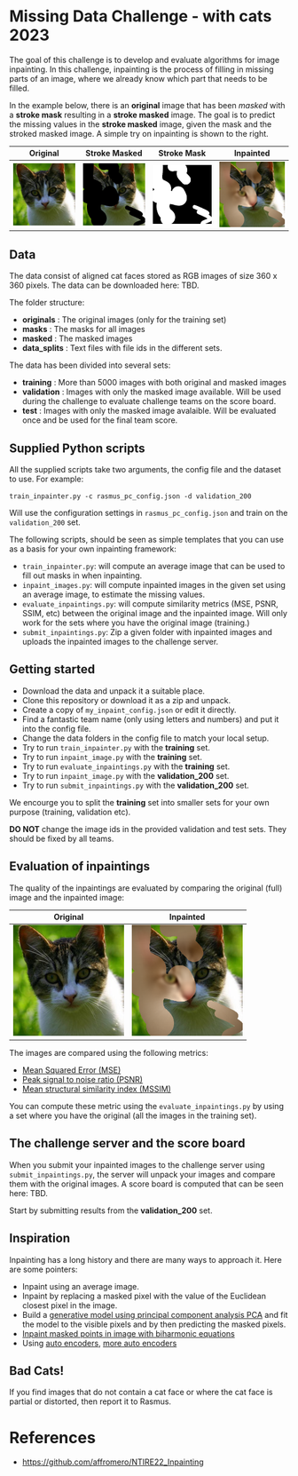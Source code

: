 # Missing Data Challenge - with cats 2023

The goal of this challenge is to develop and evaluate algorithms for image inpainting. In this challenge, inpainting is the process of filling in missing parts of an image, where we already know which part that needs to be filled.

In the example below, there is an **original** image that has been *masked* with a **stroke mask** resulting in a **stroke masked** image. The goal is to predict the missing values in the **stroke masked** image, given the mask and the stroked masked image. A simple try on inpainting is shown to the right.

|                 Original                 |                 Stroke Masked                 |                 Stroke Mask                 |                 Inpainted                 |
|:----------------------------------------:|:---------------------------------------------:|:-------------------------------------------:|:-----------------------------------------:|
| <img src="figs/original.jpg" width=200/> | <img src="figs/stroke_masked.png" width=200/> | <img src="figs/stroke_mask.png" width=200/> | <img src="figs/inpainted.png" width=200/> |

## Data

The data consist of aligned cat faces stored as RGB images of size 360 x 360 pixels. The data can be downloaded here: TBD.

The folder structure:
- **originals** : The original images (only for the training set)
- **masks** : The masks for all images
- **masked** : The masked images
- **data_splits** : Text files with file ids in the different sets.

The data has been divided into several sets:
- **training** : More than 5000 images with both original and masked images
- **validation** : Images with only the masked image available. Will be used during the challenge to evaluate challenge teams on the score board.
- **test** : Images with only the masked image avalaible. Will be evaluated once and be used for the final team score.

## Supplied Python scripts

All the supplied scripts take two arguments, the config file and the dataset to use. For example:

```
train_inpainter.py -c rasmus_pc_config.json -d validation_200
```

Will use the configuration settings in `rasmus_pc_config.json` and train on the `validation_200` set.

The following scripts, should be seen as simple templates that you can use as a basis for your own inpainting framework:

- `train_inpainter.py`: will compute an average image that can be used to fill out masks in when inpainting.
- `inpaint_images.py`: will compute inpainted images in the given set using an average image, to estimate the missing values.
- `evaluate_inpaintings.py`: will compute similarity metrics (MSE, PSNR, SSIM, etc) between the original image and the inpainted image. Will only work for the sets where you have the original image (training.)
- `submit_inpaintings.py`: Zip a given folder with inpainted images and uploads the inpainted images to the challenge server.

## Getting started

- Download the data and unpack it a suitable place.
- Clone this repository or download it as a zip and unpack.
- Create a copy of `my_inpaint_config.json` or edit it directly.
- Find a fantastic team name (only using letters and numbers) and put it into the config file.
- Change the data folders in the config file to match your local setup.
- Try to run `train_inpainter.py` with the **training** set.
- Try to run `inpaint_image.py` with the **training** set.
- Try to run `evaluate_inpaintings.py` with the **training** set.
- Try to run `inpaint_image.py` with the **validation_200** set.
- Try to run `submit_inpaintings.py` with the **validation_200** set.

We encourge you to split the **training** set into smaller sets for your own purpose (training, validation etc).

**DO NOT** change the image ids in the provided validation and test sets. They should be fixed by all teams.

## Evaluation of inpaintings

The quality of the inpaintings are evaluated by comparing the original (full) image and the inpainted image:

|                 Original                 |Inpainted                 |
|:----------------------------------------:|:---------------------------------------------:|
| <img src="figs/original.jpg" width=200/> | <img src="figs/inpainted.png" width=200/> |

The images are compared using the following metrics:
- [Mean Squared Error (MSE)](https://scikit-image.org/docs/stable/api/skimage.metrics.html#skimage.metrics.mean_squared_error)
- [Peak signal to noise ratio (PSNR)](https://scikit-image.org/docs/stable/api/skimage.metrics.html#skimage.metrics.peak_signal_noise_ratio)
- [Mean structural similarity index (MSSIM)](https://scikit-image.org/docs/stable/api/skimage.metrics.html#skimage.metrics.structural_similarity)

You can compute these metric using the `evaluate_inpaintings.py` by using a set where you have the original (all the images in the training set).

## The challenge server and the score board

When you submit your inpainted images to the challenge server using `submit_inpaintings.py`, the server will unpack your images and compare them with the original images. A score board is computed that can be seen here: TBD.

Start by submitting results from the **validation_200** set.

## Inspiration

Inpainting has a long history and there are many ways to approach it. Here are some pointers:

- Inpaint using an average image.
- Inpaint by replacing a masked pixel with the value of the Euclidean closest pixel in the image.
- Build a [generative model using principal component analysis PCA](https://github.com/RasmusRPaulsen/DTUImageAnalysis/tree/main/exercises/ex8-CatsCatsCats) and fit the model to the visible pixels and by then predicting the masked pixels.
- [Inpaint masked points in image with biharmonic equations](https://scikit-image.org/docs/stable/api/skimage.restoration.html#skimage.restoration.inpaint_biharmonic)
- Using [auto encoders](https://towardsdatascience.com/inpainting-with-ai-get-back-your-images-pytorch-a68f689128e5), [more auto encoders](https://wandb.ai/ayush-thakur/image-impainting/reports/An-Introduction-to-Image-Inpainting-Using-Deep-Learning--Vmlldzo3NDU0Nw)

## Bad Cats!
If you find images that do not contain a cat face or where the cat face is partial or distorted, then report it to Rasmus.

# References

- https://github.com/affromero/NTIRE22_Inpainting
